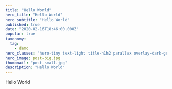 ```yaml
---
title: "Hello World"
hero_title: "Hello World"
hero_subtitle: "Hello World"
published: true
date: "2020-02-16T18:46:00.000Z"
popular: true
taxonomy:
  tag:
    - demo
hero_classes: "hero-tiny text-light title-h1h2 parallax overlay-dark-gradient"
hero_image: post-big.jpg
thumbnail: "post-small.jpg"
description: "Hello World"
---
```


Hello World